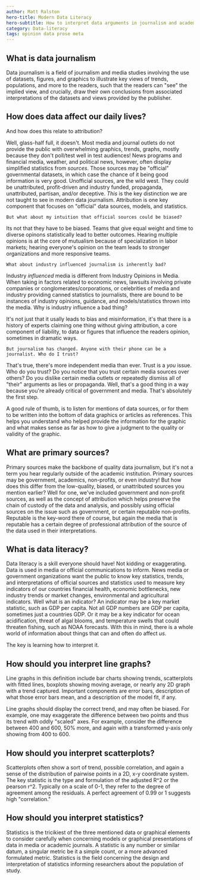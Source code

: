 ```yaml
---
author: Matt Ralston
hero-title: Modern Data Literacy
hero-subtitle: How to interpret data arguments in journalism and academicly published articles in the age of misinformation and AI.
category: Data-literacy
tags: opinion data prose meta
---
```





## What is data journalism

Data journalism is a field of journalism and media studies involving the use of datasets, figures, and graphics to illustrate key views of trends, populations, and more to the readers, such that the readers can "see" the implied view, and crucially, draw their own conclusions from associated interpretations of the datasets and views provided by the publisher.


## How does data affect our daily lives?


And how does this relate to attribution?

Well, glass-half full, it doesn't. Most media and journal outlets do not provide the public with overwhelming graphics, trends, graphs, mostly because they don't poll/test well in test audiences! News programs and financial media, weather, and political news, however, often display simplified statistics from *sources*. Those sources may be "official" governmental datasets, in which case the chance of it being good information is very good. Unofficial sources, are the wild west. They could be unattributed, profit-driven and industry funded, propaganda, unattributed, partisan, and/or deceptive. *This* is the key distinction we are not taught to see in modern data journalism. Attribution is one key component that focuses on "official" data sources, models, and statistics.


    But what about my intuition that official sources could be biased?
	
	
Its not that they have to be biased. Teams that give equal weight and time to diverse opinons statistically lead to better outcomes. Hearing multiple opinions is at the core of mutualism because of specialization in labor markets; hearing everyone's opinion on the team leads to stronger organizations and more responsive teams.
	
	What about industry influenced journalism is inherently bad?
	
Industry *influenced* media is different from Industry Opinions in Media. When taking in factors related to economic news, lawsuits involving private companies or conglomerates/corporations, or celebrities of media and industry providing canned statistics to journalists, there are bound to be instances of industry opinions, guidance, and models/statistics thrown into the media. Why is industry influence a bad thing?


It's not just that it usally leads to bias and misinformation, it's that there is a history of experts claiming one thing without giving attribution, a core component of liability, to data or figures that influence the readers opinion, sometimes in dramatic ways.


    But journalism has changed. Anyone with their phone can be a journalist. Who do I trust?
	
	
That's true, there's more independent media than ever. Trust is a *you* issue. Who do you trust? Do you notice that you trust certain media sources over others? Do you dislike certain media outlets or repeatedly dismiss all of "their" arguments as lies or propaganda. Well, that's a good thing in a way because you're already critical of government and media. That's absolutely the first step.

A good rule of thumb, is to listen for mentions of data sources, or for them to be written into the bottom of data graphics or articles as references. This helps you understand who helped provide the information for the graphic and what makes sense as far as how to give a judgment to the quality or validity of the graphic.
	
## What are primary sources?	

Primary sources make the backbone of quality data journalism, but it's not a term you hear regularly outside of the academic institution. Primary sources may be government, academics, non-profits, or even industry! But how does this differ from the low-quality, biased, or unattributed sources you mention earlier? Well for one, we've included government and non-profit sources, as well as the concept of attribution which helps preserve the chain of custody of the data and analysis, and possibly using official sources on the issue such as government, or certain reputable non-profits. Reputable is the key-word there of course, but again the media that is reputable has a certain degree of professional attribution of the source of the data used in their interpretations.

## What is data literacy?

Data literacy is a skill everyone should have! Not kidding or exaggerating. Data is used in media or official communications to inform. News media or government organizations want the public to know key statistics, trends, and interpretations of official sources and statistics used to measure key indicators of our countries financial health, economic bottlenecks, new industry trends or market changes, environmental and agricultural indicators. Well what is an indicator? An indicator may be a key market statistic, such as GDP per capita. Not all GDP numbers are GDP per capita, sometimes just a countries GDP. Or it may be a key indicator for ocean acidification, threat of algal blooms, and temperature swells that could threaten fishing, such as NOAA forecasts. With this in mind, there is a whole world of information about things that can and often do affect *us*. 

The key is learning how to interpret it.


## How should you interpret line graphs?

Line graphs in this definition include bar charts showing trends, scatterplots with fitted lines, boxplots showing moving average, or nearly any 2D graph with a trend captured. Important components are error bars, description of what those error bars mean, and a description of the model fit, if any.

Line graphs should display the correct trend, and may often be biased. For example, one may exaggerate the difference between two points and thus its trend with oddly "scaled" axes. For example, consider the difference between 400 and 600, 50% more, and again with a transformed y-axis only showing from 400 to 600. 

## How should you interpret scatterplots?

Scatterplots often show a sort of trend, possible correlation, and again a sense of the distribution of pairwise points in a 2D, x-y coordinate system. The key statistic is the type and formulation of the adjusted R^2 or the pearson r^2. Typically on a scale of 0-1, they refer to the degree of agreement among the residuals. A perfect agreement of 0.99 or 1 suggests high "correlation."



## How should you interpret statistics?

Statistics is the tricikiest of the three mentioned data or graphical elements to consider carefully when concerning models or graphical presentations of data in media or academic journals. A statistic is any number or similar datum, a singular metric be it a simple count, or a more advanced formulated metric. Statistics is the field concerning the design and interpretation of statistics informing researchers about the population of study.




